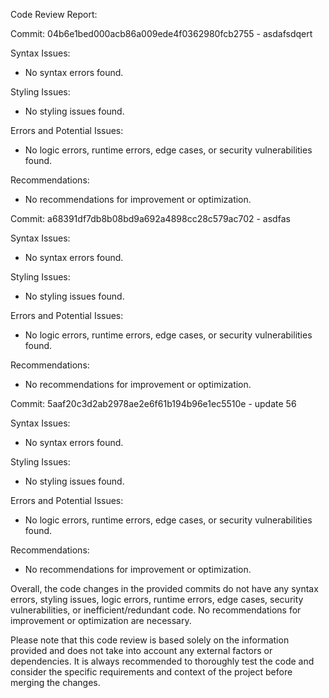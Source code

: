 Code Review Report:

Commit: 04b6e1bed000acb86a009ede4f0362980fcb2755 - asdafsdqert

Syntax Issues:
- No syntax errors found.

Styling Issues:
- No styling issues found.

Errors and Potential Issues:
- No logic errors, runtime errors, edge cases, or security vulnerabilities found.

Recommendations:
- No recommendations for improvement or optimization.

Commit: a68391df7db8b08bd9a692a4898cc28c579ac702 - asdfas

Syntax Issues:
- No syntax errors found.

Styling Issues:
- No styling issues found.

Errors and Potential Issues:
- No logic errors, runtime errors, edge cases, or security vulnerabilities found.

Recommendations:
- No recommendations for improvement or optimization.

Commit: 5aaf20c3d2ab2978ae2e6f61b194b96e1ec5510e - update 56

Syntax Issues:
- No syntax errors found.

Styling Issues:
- No styling issues found.

Errors and Potential Issues:
- No logic errors, runtime errors, edge cases, or security vulnerabilities found.

Recommendations:
- No recommendations for improvement or optimization.

Overall, the code changes in the provided commits do not have any syntax errors, styling issues, logic errors, runtime errors, edge cases, security vulnerabilities, or inefficient/redundant code. No recommendations for improvement or optimization are necessary.

Please note that this code review is based solely on the information provided and does not take into account any external factors or dependencies. It is always recommended to thoroughly test the code and consider the specific requirements and context of the project before merging the changes.